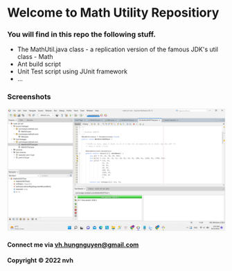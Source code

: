# Welcome to Math Utility Repositiory

### You will find in this repo the following stuff.

* The MathUtil.java class - a replication version of the famous JDK's util class - Math
* Ant build script
* Unit Test script using JUnit framework
* ...

### Screenshots

![DDT source code using JUnit](https://github.com/hung-nv95/math-util-ant/blob/main/screenshot/unit-test-with-ddt.png)


#### Connect me via vh.hungnguyen@gmail.com

#### Copyright &#169; 2022 nvh